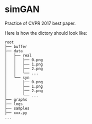 # simGAN
Practice of CVPR 2017 best paper.

Here is how the dictory should look like:

    root
    ├── buffer
    ├── data
    │   ├── real
    │   │   ├── 0.png
    │   │   ├── 1.png
    │   │   ├── 2.png
    │   │   └── ...
    │   └── syn
    │       ├── 0.png
    │       ├── 1.png
    │       ├── 2.png
    │       └── ...
    ├── graphs
    ├── logs
    ├── samples
    ├── xxx.py
    ...
